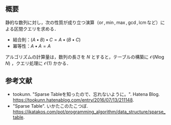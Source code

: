 ## 概要

静的な数列に対し，次の性質が成り立つ演算（$\operatorname{or}, \min, \max, \gcd, \operatorname{lcm}$など）による区間クエリを求める．

- 結合則：$(A \bullet B) \bullet C = A \bullet (B \bullet C)$
- 冪等性：$A \bullet A = A$

アルゴリズムの計算量は，数列の長さを $N$ とすると，テーブルの構築に $\mathcal{O}(N \log N)$ ，クエリ処理に $\mathcal{O}(1)$ かかる．


## 参考文献

- tookunn. "Sparse Tableを知ったので、忘れないように。". Hatena Blog. <https://tookunn.hatenablog.com/entry/2016/07/13/211148>.
- "Sparse Table". いかたこのたこつぼ. <https://ikatakos.com/pot/programming_algorithm/data_structure/sparse_table>.
